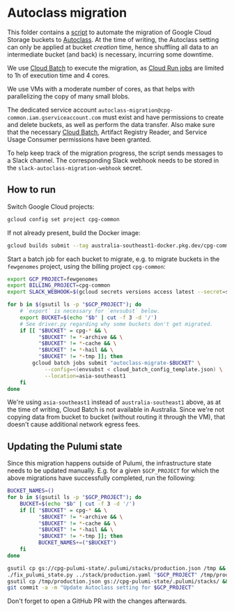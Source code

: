 # Autoclass migration

This folder contains a [script](migrate_bucket.sh) to automate the migration of Google Cloud Storage buckets to [Autoclass](https://cloud.google.com/storage/docs/autoclass). At the time of writing, the Autoclass setting can only be applied at bucket _creation_ time, hence shuffling all data to an intermediate bucket (and back) is necessary, incurring some downtime.

We use [Cloud Batch](https://cloud.google.com/batch/docs/create-run-job) to execute the migration, as [Cloud Run jobs](https://cloud.google.com/run/docs/quickstarts/jobs/create-execute) are limited to 1h of execution time and 4 cores.

We use VMs with a moderate number of cores, as that helps with parallelizing the copy of many small blobs.

The dedicated service account `autoclass-migration@cpg-common.iam.gserviceaccount.com` must exist and have permissions to create and delete buckets, as well as perform the data transfer. Also make sure that the necessary [Cloud Batch](https://cloud.google.com/batch/docs/get-started#project-prerequisites), Artifact Registry Reader, and Service Usage Consumer permissions have been granted.

To help keep track of the migration progress, the script sends messages to a Slack channel. The corresponding Slack webhook needs to be stored in the `slack-autoclass-migration-webhook` secret.

## How to run

Switch Google Cloud projects:

```sh
gcloud config set project cpg-common
```

If not already present, build the Docker image:

```sh
gcloud builds submit --tag australia-southeast1-docker.pkg.dev/cpg-common/images/autoclass-migration:latest .
```

Start a batch job for each bucket to migrate, e.g. to migrate buckets in the `fewgenomes` project, using the billing project `cpg-common`:

```sh
export GCP_PROJECT=fewgenomes
export BILLING_PROJECT=cpg-common
export SLACK_WEBHOOK=$(gcloud secrets versions access latest --secret=slack-autoclass-migration-webhook)

for b in $(gsutil ls -p "$GCP_PROJECT"); do
    # `export` is necessary for `envsubst` below.
    export BUCKET=$(echo "$b" | cut -f 3 -d '/')
    # See driver.py regarding why some buckets don't get migrated.
    if [[ "$BUCKET" = cpg-* && \
          "$BUCKET" != *-archive && \
          "$BUCKET" != *-cache && \
          "$BUCKET" != *-hail && \
          "$BUCKET" != *-tmp ]]; then
        gcloud batch jobs submit "autoclass-migrate-$BUCKET" \
            --config=<(envsubst < cloud_batch_config_template.json) \
            --location=asia-southeast1
    fi
done
```

We're using `asia-southeast1` instead of `australia-southeast1` above, as at the time of writing, Cloud Batch is not available in Australia. Since we're not copying data from bucket to bucket (without routing it through the VM), that doesn't cause additional network egress fees.

## Updating the Pulumi state

Since this migration happens outside of Pulumi, the infrastructure state needs to be updated manually. E.g. for a given `$GCP_PROJECT` for which the above migrations have successfully completed, run the following:

```sh
BUCKET_NAMES=()
for b in $(gsutil ls -p "$GCP_PROJECT"); do
    BUCKET=$(echo "$b" | cut -f 3 -d '/')
    if [[ "$BUCKET" = cpg-* && \
          "$BUCKET" != *-archive && \
          "$BUCKET" != *-cache && \
          "$BUCKET" != *-hail && \
          "$BUCKET" != *-tmp ]]; then
          BUCKET_NAMES+=("$BUCKET")
    fi
done

gsutil cp gs://cpg-pulumi-state/.pulumi/stacks/production.json /tmp && \
./fix_pulumi_state.py ../stack/production.yaml "$GCP_PROJECT" /tmp/production.json "${BUCKET_NAMES[@]}" && \
gsutil cp /tmp/production.json gs://cpg-pulumi-state/.pulumi/stacks/ && \
git commit -a -m "Update Autoclass setting for $GCP_PROJECT"
```

Don't forget to open a GitHub PR with the changes afterwards.
